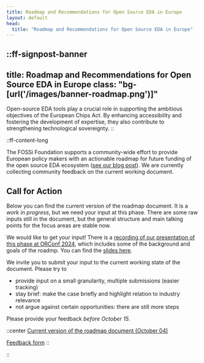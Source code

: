 ```yaml
---
title: Roadmap and Recommendations for Open Source EDA in Europe
layout: default
head:
  title: "Roadmap and Recommendations for Open Source EDA in Europe"
---
```


::ff-signpost-banner
---
title: Roadmap and Recommendations for Open Source EDA in Europe
class: "bg-[url('/images/banner-roadmap.png')]"
---
Open-source EDA tools play a crucial role in supporting the ambitious objectives of the European Chips Act. By enhancing accessibility and fostering the development of expertise, they also contribute to strengthening technological sovereignty.
::

::ff-content-long

The FOSSi Foundation supports a community-wide effort to provide European policy
makers with an actionable roadmap for future funding of the open source EDA
ecosystem ([see our blog post](/blog/2024-08-16-roadmap)). We are currently
collecting community feedback on the current working document.

## Call for Action

Below you can find the current version of the roadmap document. It is a *work in
progress*, but we need your input at this phase. There are some raw inputs still
in the document, but the general structure and main talking points for the focus
areas are stable now.

We would like to get your input! There is a [recording of our presentation of
this phase at ORConf 2024](https://youtu.be/GNBHe6HSCNs), which includes some of
the background and goals of the roadmp. You can find the [slides
here](https://drive.google.com/file/d/1c1SjOVsKGGEhfZ9z0O9kjgo5ILczMkSD/view?usp=sharing).

We invite you to submit your input to the current working state of the document.
Please try to
- provide input on a small granularity, multiple submissions (easier
tracking)
- stay brief: make the case briefly and highlight relation to industry relevance
- not argue against certain opportunities: there are still more steps

Please provide your feedback *before October 15*.

::center
[Current version of the roadmap document (October 04)](https://drive.google.com/file/d/1g0OoX0xgbbjxVbjwBZAWZaXujy2GIor2/view?usp=drive_link)

[Feedback form](https://forms.gle/L7NwW7z6uJAtTZZD6)
::

::